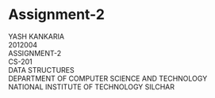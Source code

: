 # Assignment-2  
YASH KANKARIA  
2012004  
ASSIGNMENT-2   
CS-201  
DATA STRUCTURES  
DEPARTMENT OF COMPUTER SCIENCE AND TECHNOLOGY  
NATIONAL INSTITUTE OF TECHNOLOGY SILCHAR  
